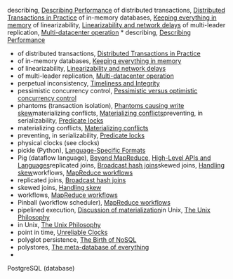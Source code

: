 describing, [Describing Performance](ch01.html#idm140605782893904)
of distributed transactions, [Distributed Transactions in Practice](ch09.html#idm140605759166352)
of in-memory databases, [Keeping everything in memory](ch03.html#idm140605777980784)
of linearizability, [Linearizability and network delays](ch09.html#idm140605759711472)
of multi-leader replication, [Multi-datacenter operation](ch05.html#idm140605776032608) * describing, [Describing Performance](ch01.html#idm140605782893904)
* of distributed transactions, [Distributed Transactions in Practice](ch09.html#idm140605759166352)
* of in-memory databases, [Keeping everything in memory](ch03.html#idm140605777980784)
* of linearizability, [Linearizability and network delays](ch09.html#idm140605759711472)
* of multi-leader replication, [Multi-datacenter operation](ch05.html#idm140605776032608)
* perpetual inconsistency, [Timeliness and Integrity](ch12.html#idm140605755062608)
* pessimistic concurrency control, [Pessimistic versus optimistic concurrency control](ch07.html#idm140605761376160)
* phantoms (transaction isolation), [Phantoms causing write skew](ch07.html#idm140605761698272)materializing conflicts, [Materializing conflicts](ch07.html#idm140605761682288)preventing, in serializability, [Predicate locks](ch07.html#idm140605761459168)
* materializing conflicts, [Materializing conflicts](ch07.html#idm140605761682288)
* preventing, in serializability, [Predicate locks](ch07.html#idm140605761459168)
* physical clocks (see clocks)
* pickle (Python), [Language-Specific Formats](ch04.html#idm140605777467360)
* Pig (dataflow language), [Beyond MapReduce](ch10.html#idm140605757695504), [High-Level APIs and Languages](ch10.html#idm140605757487824)replicated joins, [Broadcast hash joins](ch10.html#idm140605757965824)skewed joins, [Handling skew](ch10.html#idm140605758003776)workflows, [MapReduce workflows](ch10.html#idm140605758123280)
* replicated joins, [Broadcast hash joins](ch10.html#idm140605757965824)
* skewed joins, [Handling skew](ch10.html#idm140605758003776)
* workflows, [MapReduce workflows](ch10.html#idm140605758123280)
* Pinball (workflow scheduler), [MapReduce workflows](ch10.html#idm140605758139904)
* pipelined execution, [Discussion of materialization](ch10.html#idm140605757594144)in Unix, [The Unix Philosophy](ch10.html#idm140605758351904)
* in Unix, [The Unix Philosophy](ch10.html#idm140605758351904)
* point in time, [Unreliable Clocks](ch08.html#idm140605760861728)
* polyglot persistence, [The Birth of NoSQL](ch02.html#idm140605782674480)
* polystores, [The meta-database of everything](ch12.html#idm140605755792608)
* 
PostgreSQL (database)